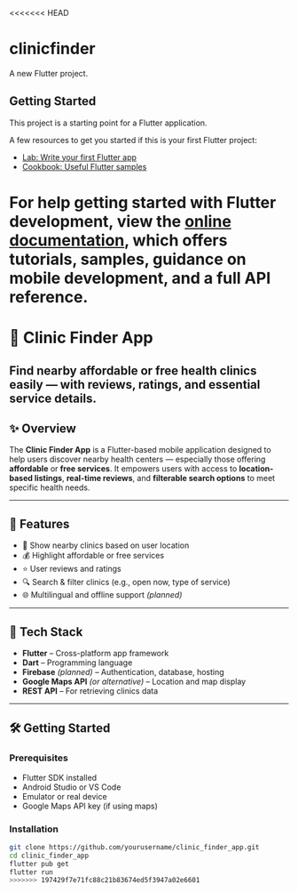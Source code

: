 <<<<<<< HEAD
# clinicfinder

A new Flutter project.

## Getting Started

This project is a starting point for a Flutter application.

A few resources to get you started if this is your first Flutter project:

- [Lab: Write your first Flutter app](https://docs.flutter.dev/get-started/codelab)
- [Cookbook: Useful Flutter samples](https://docs.flutter.dev/cookbook)

For help getting started with Flutter development, view the
[online documentation](https://docs.flutter.dev/), which offers tutorials,
samples, guidance on mobile development, and a full API reference.
=======
# 🏥 Clinic Finder App

**Find nearby affordable or free health clinics easily — with reviews, ratings, and essential service details.**
---
## ✨ Overview

The **Clinic Finder App** is a Flutter-based mobile application designed to help users discover nearby health centers — especially those offering **affordable** or **free services**. 
It empowers users with access to **location-based listings**, **real-time reviews**, and **filterable search options** to meet specific health needs.

---

## 🚀 Features

- 📍 Show nearby clinics based on user location  
- 💰 Highlight affordable or free services  
- ⭐ User reviews and ratings  
- 🔍 Search & filter clinics (e.g., open now, type of service)  
- 🌐 Multilingual and offline support *(planned)*

---
## 🔧 Tech Stack

- **Flutter** – Cross-platform app framework  
- **Dart** – Programming language  
- **Firebase** *(planned)* – Authentication, database, hosting  
- **Google Maps API** *(or alternative)* – Location and map display  
- **REST API** – For retrieving clinics data

---

## 🛠️ Getting Started

### Prerequisites

- Flutter SDK installed
- Android Studio or VS Code
- Emulator or real device
- Google Maps API key (if using maps)

### Installation

```bash
git clone https://github.com/yourusername/clinic_finder_app.git
cd clinic_finder_app
flutter pub get
flutter run
>>>>>>> 197429f7e71fc88c21b83674ed5f3947a02e6601
